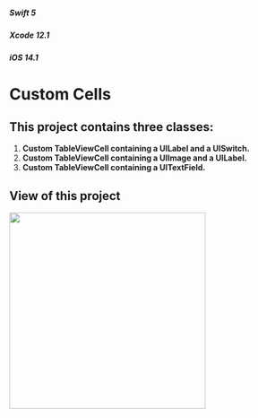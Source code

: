 ##### _Swift 5_
##### _Xcode 12.1_     
##### _iOS 14.1_ 
# Custom Cells
## This project contains three classes:
1. **Custom TableViewCell containing a UILabel and a UISwitch.**
2. **Custom TableViewCell containing a UIImage and a UILabel.**
3. **Custom TableViewCell containing a UITextField.**
## View of this project
<p align = left>
<img width = "350" src = "https://user-images.githubusercontent.com/67439169/97767745-80df0380-1b1e-11eb-80aa-927c338f3930.png">
</p>
